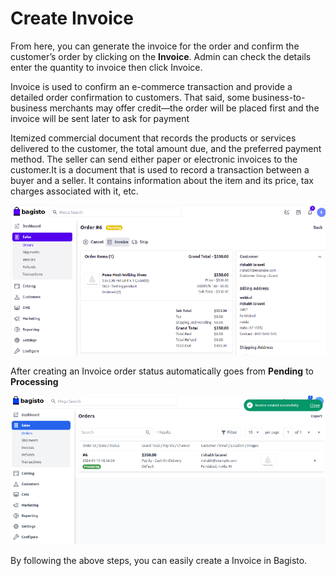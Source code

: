 # Create Invoice

From here, you can generate the invoice for the order and confirm the customer’s order by clicking on the **Invoice**. Admin can check the details enter the quantity to invoice then click Invoice.

Invoice is used to confirm an e-commerce transaction and provide a detailed order confirmation to customers. That said, some business-to-business merchants may offer credit—the order will be placed first and the invoice will be sent later to ask for payment

Itemized commercial document that records the products or services delivered to the customer, the total amount due, and the preferred payment method. The seller can send either paper or electronic invoices to the customer.It is a document that is used to record a transaction between a buyer and a seller. It contains information about the item and its price, tax charges associated with it, etc.

 ![Invoice](../../assets/2.x/images/orders/invoice.png)

 After creating an Invoice order status automatically goes from **Pending** to **Processing**

  ![Invoice Submit](../../assets/2.x/images/orders/invoiceSubmit.png)

By following the above steps, you can easily create a Invoice in Bagisto.